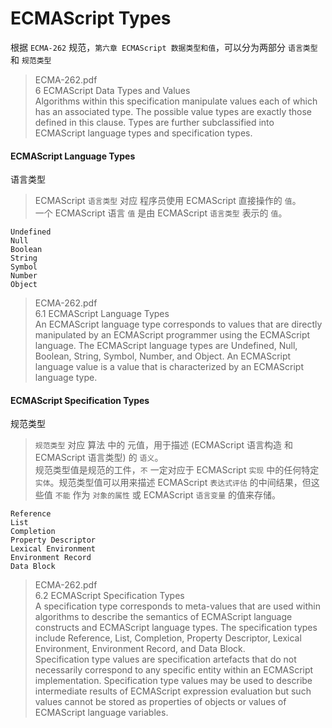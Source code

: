 # ECMAScript Types

根据 `ECMA-262` 规范，`第六章 ECMAScript 数据类型和值`，可以分为两部分 `语言类型` 和 `规范类型`

> ECMA-262.pdf  
> 6 ECMAScript Data Types and Values  
> Algorithms within this specification manipulate values each of which has an associated type. The possible value types are exactly those defined in this clause. Types are further subclassified into ECMAScript language types and specification types.

#### ECMAScript Language Types

语言类型

> ECMAScript `语言类型` 对应 程序员使用 ECMAScript 直接操作的 `值`。  
> 一个 ECMAScript 语言 `值` 是由 ECMAScript `语言类型` 表示的 `值`。

```
Undefined
Null
Boolean
String
Symbol
Number
Object
```

> ECMA-262.pdf  
> 6.1 ECMAScript Language Types  
> An ECMAScript language type corresponds to values that are directly manipulated by an ECMAScript programmer using the ECMAScript language. The ECMAScript language types are Undefined, Null, Boolean, String, Symbol, Number, and Object. An ECMAScript language value is a value that is characterized by an ECMAScript language type.

#### ECMAScript Specification Types

规范类型

> `规范类型` 对应 算法 中的 元值，用于描述 (ECMAScript 语言构造 和 ECMAScript 语言类型) 的 `语义`。  
> 规范类型值是规范的工件，`不` 一定对应于 ECMAScript `实现` 中的任何特定 `实体`。规范类型值可以用来描述 ECMAScript `表达式评估` 的中间结果，但这些值 `不能` 作为 `对象的属性` 或 ECMAScript `语言变量` 的值来存储。

```
Reference
List
Completion
Property Descriptor
Lexical Environment
Environment Record
Data Block
```

> ECMA-262.pdf  
> 6.2 ECMAScript Specification Types  
> A specification type corresponds to meta-values that are used within algorithms to describe the semantics of ECMAScript language constructs and ECMAScript language types. The specification types include Reference, List, Completion, Property Descriptor, Lexical Environment, Environment Record, and Data Block.  
> Specification type values are specification artefacts that do not necessarily correspond to any specific entity within an ECMAScript implementation. Specification type values may be used to describe intermediate results of ECMAScript expression evaluation but such values cannot be stored as properties of objects or values of ECMAScript language variables.
